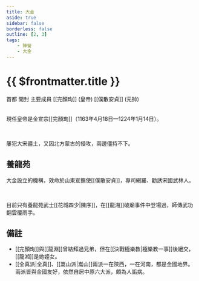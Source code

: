 ```yaml
---
title: 大金
aside: true
sidebar: false
borderless: false
outline: [2, 3]
tags:
    - 陣營
    - 大金
---
```


# {{ $frontmatter.title }}

<InfoList position="right">
	<Info title="陣營資料" :open=true>
		<table>
            <ChTr>
				<ChTd isTitle=true position='center'>
					首都
				</ChTd>
			</ChTr>
			<ChTr>
                <ChTd position='center'>
                    開封
                </ChTd>
            </ChTr>
			<ChTr>
				<ChTd isTitle=true position='center'>
					主要成員
				</ChTd>
			</ChTr>
			<ChTr>
                <ChTd position='center'>
                    [[完顏珣]] (皇帝)
                </ChTd>
            </ChTr>
            <ChTr>
                <ChTd position='center'>
                    [[僕散安貞]] (元帥)
                </ChTd>
            </ChTr>
		</table>
	</Info>
</InfoList>

現任皇帝是金宣宗[[完顏珣]]（1163年4月18日—1224年1月14日）。

<br>

屢犯大宋疆土，又因北方蒙古的侵攻，兩邊僵持不下。
<br clear="all">

## 養龍苑

大金設立的機構，效命於山東宣撫使[[僕散安貞]]，專司網羅、勸誘宋國武林人。

<br>

目前只有養龍苑武士[[花城四少|陳序]]，在[[龍湘]]破廟事件中登場過，師傳武功翻雲覆雨手。

## 備註

- [[完顏珣]]與[[龍淵]]曾結拜過兄弟，但在[[決戰極樂教|極樂教一事]]後絕交，[[龍湘]]是她姪女。
- [[全真派|全真]]、[[嵩山派|嵩山]]兩派一在陝西，一在河南，都是金國地界。兩派皆與金國友好，依然自居中原六大派，頗為人詬病。